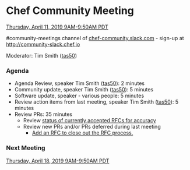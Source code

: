 # Chef Community Meeting

[Thursday, April 11, 2019 9AM-9:50AM PDT](http://everytimezone.com/#2019-04-11,240,cn3)

\#community-meetings channel of [chef-community.slack.com](http://chef-community.slack.com) - sign-up at <http://community-slack.chef.io>

Moderator: Tim Smith ([tas50](https://www.github.com/tas50/))

### Agenda
* Agenda Review, speaker Tim Smith ([tas50](https://www.github.com/tas50/)): 2 minutes
* Community update, speaker Tim Smith ([tas50](https://www.github.com/tas50/)): 5 minutes
* Software update, speaker - various people: 5 minutes
* Review action items from last meeting, speaker Tim Smith ([tas50](https://www.github.com/tas50/)): 5 minutes
* Review PRs:  35 minutes
  * Review [status of currently accepted RFCs for accuracy](https://chef.github.io/chef-rfc/)
  * Review new PRs and/or PRs deferred during last meeting
    * [Add an RFC to close out the RFC process.](https://github.com/chef/chef-rfc/pull/335)

### Next Meeting

[Thursday, April 18, 2019 9AM-9:50AM PDT](http://everytimezone.com/#2019-04-18,240,cn3)
